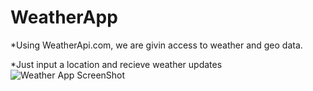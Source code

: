 # WeatherApp

*Using  WeatherApi.com, we are givin access to weather and geo data.

*Just input a location and recieve weather updates 
![Weather App ScreenShot](https://github.com/piperflo/WeatherApp/assets/69817139/9ed2f3cf-82ac-47c6-bd9f-28c7f3e31d42)
